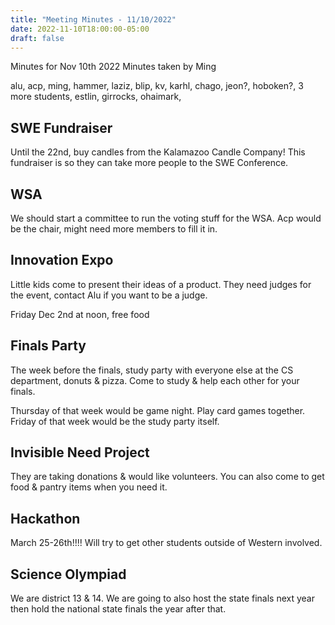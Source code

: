 ```yaml
---
title: "Meeting Minutes - 11/10/2022"
date: 2022-11-10T18:00:00-05:00
draft: false
---
```


Minutes for Nov 10th 2022
Minutes taken by Ming

alu, acp, ming, hammer, laziz, blip, kv, karhl, chago, jeon?, hoboken?, 3 more students, estlin, girrocks, ohaimark,

## SWE Fundraiser

Until the 22nd, buy candles from the Kalamazoo Candle Company! This fundraiser is so they can take more people to the SWE Conference.

## WSA

We should start a committee to run the voting stuff for the WSA. Acp would be the chair, might need more members to fill it in.

## Innovation Expo

Little kids come to present their ideas of a product. They need judges for the event, contact Alu if you want to be a judge.

Friday Dec 2nd at noon, free food

## Finals Party

The week before the finals, study party with everyone else at the CS department, donuts & pizza. Come to study & help each other for your finals.

Thursday of that week would be game night. Play card games together.
Friday of that week would be the study party itself.

## Invisible Need Project

They are taking donations & would like volunteers. You can also come to get food & pantry items when you need it. 

## Hackathon

March 25-26th!!!! Will try to get other students outside of Western involved. 

## Science Olympiad

We are district 13 & 14. We are going to also host the state finals next year then hold the national state finals the year after that.
